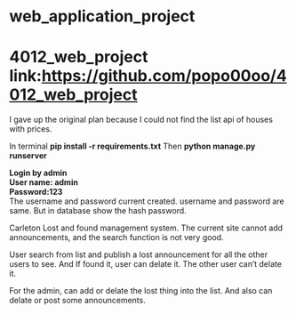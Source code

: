 # web_application_project
# 4012_web_project  link:https://github.com/popo00oo/4012_web_project
I gave up the original plan because I could not find the list api of houses with prices.

In terminal   **pip install -r requirements.txt**
Then **python manage.py runserver**   


**Login by admin**<br>
**User name: admin**<br>
**Password:123**<br>
The username and password current created. username and password are same. But in database show the hash password.

Carleton Lost and found management system.
The current site cannot add announcements, and the search function is not very good.

User search from list  and publish a lost announcement for all the other users to see. And If found it, user can delate it. The other user can’t delate it.

For the admin, can add or delate the lost thing into the list.
And also can delate or post some announcements.
